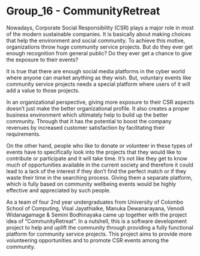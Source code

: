 # Group_16 - CommunityRetreat

Nowadays, Corporate Social Responsibility (CSR) plays a major role in most of the modern sustainable companies. It is basically about making choices that help the environment and social community. To achieve this motive, organizations throw huge community service projects. But do they ever get enough recognition from general public? Do they ever get a chance to give the exposure to their events?

It is true that there are enough social media platforms in the cyber world where anyone can market anything as they wish. But, voluntary events like community service projects needs a special platform where users of it will add a value to those projects.

In an organizational perspective, giving more exposure to their CSR aspects doesn’t just make the better organizational profile. It also creates a proper business environment which ultimately help to build up the better community. Through that it has the potential to boost the company revenues by increased customer satisfaction by facilitating their requirements.

On the other hand, people who like to donate or volunteer in these types of events have to specifically look into the projects that they would like to contribute or participate and it will take time. It’s not like they get to know much of opportunities available in the current society and therefore it could lead to a lack of the interest if they don’t find the perfect match or if they waste their time in the searching process. Giving them a separate platform, which is fully based on community wellbeing events would be highly effective and appreciated by such people.

As a team of four 2nd year undergraduates from University of Colombo School of Computing, Visal Jayathialke, Manuka Dewanarayana, Venodi Widanagamage & Semini Bodhinayaka came up together with the project idea of “CommunityRetreat”. In a nutshell, this is a software development project to help and uplift the community through providing a fully functional platform for community service projects. This project aims to provide more volunteering opportunities and to promote CSR events among the community.


